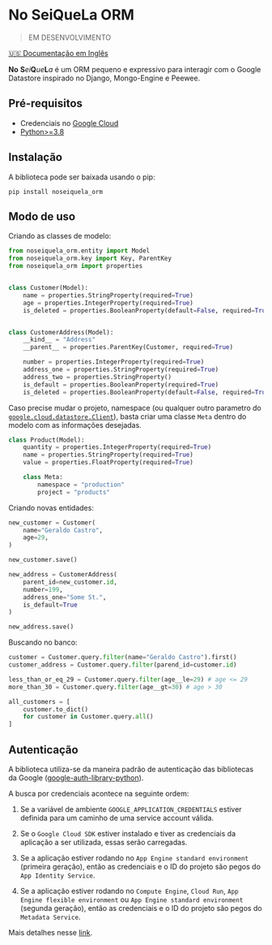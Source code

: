 # No SeiQueLa ORM

> EM DESENVOLVIMENTO

[🇺🇸 Documentação em Inglês](/README.md)

**No** **S***ei***Q***ue***L***a* é um ORM pequeno e expressivo para interagir com o Google Datastore inspirado no Django, Mongo-Engine e Peewee.


## Pré-requisitos

- Credenciais no [Google Cloud](https://cloud.google.com/)
- [Python>=3.8](https://www.python.org/downloads/)

## Instalação

A biblioteca pode ser baixada usando o pip:

`pip install noseiquela_orm`

## Modo de uso

Criando as classes de modelo:

```python
from noseiquela_orm.entity import Model
from noseiquela_orm.key import Key, ParentKey
from noseiquela_orm import properties


class Customer(Model):
    name = properties.StringProperty(required=True)
    age = properties.IntegerProperty(required=True)
    is_deleted = properties.BooleanProperty(default=False, required=True)


class CustomerAddress(Model):
    __kind__ = "Address"
    __parent__ = properties.ParentKey(Customer, required=True)

    number = properties.IntegerProperty(required=True)
    address_one = properties.StringProperty(required=True)
    address_two = properties.StringProperty()
    is_default = properties.BooleanProperty(required=True)
    is_deleted = properties.BooleanProperty(default=False, required=True)
```

Caso precise mudar o projeto, namespace (ou qualquer outro parametro do [`google.cloud.datastore.Client`](https://googleapis.dev/python/datastore/latest/client.html)), basta criar uma classe `Meta` dentro do modelo com as informações desejadas.

```python
class Product(Model):
    quantity = properties.IntegerProperty(required=True)
    name = properties.StringProperty(required=True)
    value = properties.FloatProperty(required=True)

    class Meta:
        namespace = "production"
        project = "products"
```

Criando novas entidades:

```python
new_customer = Customer(
    name="Geraldo Castro",
    age=29,
)

new_customer.save()

new_address = CustomerAddress(
    parent_id=new_customer.id,
    number=199,
    address_one="Some St.",
    is_default=True
)

new_address.save()
```

Buscando no banco:

```python
customer = Customer.query.filter(name="Geraldo Castro").first()
customer_address = Customer.query.filter(parend_id=customer.id)

less_than_or_eq_29 = Customer.query.filter(age__le=29) # age <= 29
more_than_30 = Customer.query.filter(age__gt=30) # age > 30

all_customers = [
    customer.to_dict()
    for customer in Customer.query.all()
]
```

## Autenticação

A biblioteca utiliza-se da maneira padrão de autenticação das bibliotecas da Google ([google-auth-library-python](https://github.com/googleapis/google-auth-library-python)).

A busca por credenciais acontece na seguinte ordem:

1. Se a variável de ambiente `GOOGLE_APPLICATION_CREDENTIALS` estiver definida para um caminho de uma service account válida.

2. Se o `Google Cloud SDK` estiver instalado e tiver as credenciais da aplicação a ser utilizada, essas serão carregadas.

3. Se a aplicação estiver rodando no `App Engine standard environment` (primeira geração), então as credenciais e o ID do projeto são pegos do `App Identity Service`.

4. Se a aplicação estiver rodando no `Compute Engine`, `Cloud Run`, `App Engine flexible environment` ou `App Engine standard environment` (segunda geração), então as credenciais e o ID do projeto são pegos do `Metadata Service`.

Mais detalhes nesse [link](https://github.com/googleapis/google-auth-library-python/blob/main/google/auth/_default.py#L356).


